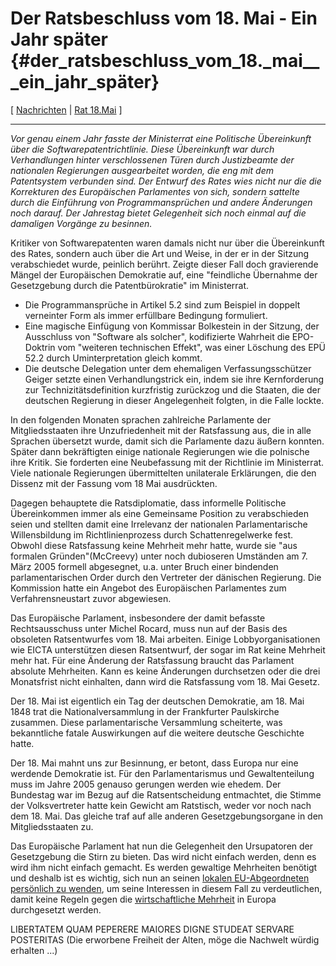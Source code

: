 # Der Ratsbeschluss vom 18. Mai - Ein Jahr später {#der_ratsbeschluss_vom_18._mai___ein_jahr_später}

\[ [ Nachrichten](SwpatcninoDe "wikilink") \| [ Rat
18.Mai](Cons040518De "wikilink") \]

------------------------------------------------------------------------

*Vor genau einem Jahr fasste der Ministerrat eine Politische
Übereinkunft über die Softwarepatentrichtlinie. Diese Übereinkunft war
durch Verhandlungen hinter verschlossenen Türen durch Justizbeamte der
nationalen Regierungen ausgearbeitet worden, die eng mit dem
Patentsystem verbunden sind. Der Entwurf des Rates wies nicht nur die
die Korrekturen des Europäischen Parlamentes von sich, sondern sattelte
durch die Einführung von Programmansprüchen und andere Änderungen noch
darauf. Der Jahrestag bietet Gelegenheit sich noch einmal auf die
damaligen Vorgänge zu besinnen.*

Kritiker von Softwarepatenten waren damals nicht nur über die
Übereinkunft des Rates, sondern auch über die Art und Weise, in der er
in der Sitzung verabschiedet wurde, peinlich berührt. Zeigte dieser Fall
doch gravierende Mängel der Europäischen Demokratie auf, eine
\"feindliche Übernahme der Gesetzgebung durch die Patentbürokratie\" im
Ministerrat.

-   Die Programmansprüche in Artikel 5.2 sind zum Beispiel in doppelt
    verneinter Form als immer erfüllbare Bedingung formuliert.
-   Eine magische Einfügung von Kommissar Bolkestein in der Sitzung, der
    Ausschluss von \"Software als solcher\", kodifizierte Wahrheit die
    EPO-Doktrin vom \"weiteren technischen Effekt\", was einer Löschung
    des EPÜ 52.2 durch Uminterpretation gleich kommt.
-   Die deutsche Delegation unter dem ehemaligen Verfassungsschützer
    Geiger setzte einen Verhandlungstrick ein, indem sie ihre
    Kernforderung zur Technizitätsdefinition kurzfristig zurückzog und
    die Staaten, die der deutschen Regierung in dieser Angelegenheit
    folgten, in die Falle lockte.

In den folgenden Monaten sprachen zahlreiche Parlamente der
Mitgliedsstaaten ihre Unzufriedenheit mit der Ratsfassung aus, die in
alle Sprachen übersetzt wurde, damit sich die Parlamente dazu äußern
konnten. Später dann bekräftigten einige nationale Regierungen wie die
polnische ihre Kritik. Sie forderten eine Neubefassung mit der
Richtlinie im Ministerrat. Viele nationale Regierungen übermittelten
unilaterale Erklärungen, die den Dissenz mit der Fassung vom 18 Mai
ausdrückten.

Dagegen behauptete die Ratsdiplomatie, dass informelle Politische
Übereinkommen immer als eine Gemeinsame Position zu verabschieden seien
und stellten damit eine Irrelevanz der nationalen Parlamentarische
Willensbildung im Richtlinienprozess durch Schattenregelwerke fest.
Obwohl diese Ratsfassung keine Mehrheit mehr hatte, wurde sie \"aus
formalen Gründen\"(McCreevy) unter noch dubioseren Umständen am 7. März
2005 formell abgesegnet, u.a. unter Bruch einer bindenden
parlamentarischen Order durch den Vertreter der dänischen Regierung. Die
Kommission hatte ein Angebot des Europäischen Parlamentes zum
Verfahrensneustart zuvor abgewiesen.

Das Europäische Parlament, insbesondere der damit befasste
Rechtsausschuss unter Michel Rocard, muss nun auf der Basis des
obsoleten Ratsentwurfes vom 18. Mai arbeiten. Einige Lobbyorganisationen
wie EICTA unterstützen diesen Ratsentwurf, der sogar im Rat keine
Mehrheit mehr hat. Für eine Änderung der Ratsfassung braucht das
Parlament absolute Mehrheiten. Kann es keine Änderungen durchsetzen oder
die drei Monatsfrist nicht einhalten, dann wird die Ratsfassung vom 18.
Mai Gesetz.

Der 18. Mai ist eigentlich ein Tag der deutschen Demokratie, am 18. Mai
1848 trat die Nationalversammlung in der Frankfurter Paulskirche
zusammen. Diese parlamentarische Versammlung scheiterte, was
bekanntliche fatale Auswirkungen auf die weitere deutsche Geschichte
hatte.

Der 18. Mai mahnt uns zur Besinnung, er betont, dass Europa nur eine
werdende Demokratie ist. Für den Parlamentarismus und Gewaltenteilung
muss im Jahre 2005 genauso gerungen werden wie ehedem. Der Bundestag war
im Bezug auf die Ratsentscheidung entmachtet, die Stimme der
Volksvertreter hatte kein Gewicht am Ratstisch, weder vor noch nach dem
18. Mai. Das gleiche traf auf alle anderen Gesetzgebungsorgane in den
Mitgliedsstaaten zu.

Das Europäische Parlament hat nun die Gelegenheit den Ursupatoren der
Gesetzgebung die Stirn zu bieten. Das wird nicht einfach werden, denn es
wird ihm nicht einfach gemacht. Es werden gewaltige Mehrheiten benötigt
und deshalb ist es wichtig, sich nun an seinen [lokalen EU-Abgeordneten
persönlich zu
wenden](http://www.europarl.de/index.php?rei=3&dok=680&vers=norm#out "wikilink"),
um seine Interessen in diesem Fall zu verdeutlichen, damit keine Regeln
gegen die [wirtschaftliche
Mehrheit](http://www.wirtschaftliche-mehrheit.de "wikilink") in Europa
durchgesetzt werden.

LIBERTATEM QUAM PEPERERE MAIORES DIGNE STUDEAT SERVARE POSTERITAS (Die
erworbene Freiheit der Alten, möge die Nachwelt würdig erhalten \...)
